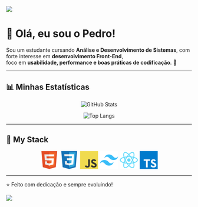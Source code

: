 <!-- Wave Header -->
<img src="https://capsule-render.vercel.app/api?type=waving&color=6A0DAD&height=120&section=header"/>

# 👋 Olá, eu sou o Pedro!

Sou um estudante cursando **Análise e Desenvolvimento de Sistemas**, com forte interesse em **desenvolvimento Front-End**,  
foco em **usabilidade, performance e boas práticas de codificação**. 🚀

---

## 📊 Minhas Estatísticas
<div align="center">

![GitHub Stats](https://github-readme-stats.vercel.app/api?username=pholive1ra&show_icons=true&theme=radical)

![Top Langs](https://github-readme-stats.vercel.app/api/top-langs/?username=pholive1ra&layout=compact&theme=radical)

</div>

---

## 🚀 My Stack
<div align="center">

<img src="https://raw.githubusercontent.com/devicons/devicon/master/icons/html5/html5-original.svg" alt="html5" width="50" height="50"/>
<img src="https://raw.githubusercontent.com/devicons/devicon/master/icons/css3/css3-original.svg" alt="css3" width="50" height="50"/>
<img src="https://raw.githubusercontent.com/devicons/devicon/master/icons/javascript/javascript-original.svg" alt="javascript" width="50" height="50"/>
<img src="https://raw.githubusercontent.com/devicons/devicon/master/icons/tailwindcss/tailwindcss-plain.svg" alt="tailwind" width="50" height="50"/>
<img src="https://raw.githubusercontent.com/devicons/devicon/master/icons/react/react-original.svg" alt="react" width="50" height="50"/>
<img src="https://raw.githubusercontent.com/devicons/devicon/master/icons/typescript/typescript-original.svg" alt="typescript" width="50" height="50"/>

</div>

---

⭐️ Feito com dedicação e sempre evoluindo!  

<!-- Wave Footer -->
<img src="https://capsule-render.vercel.app/api?type=waving&color=6A0DAD&height=120&section=footer"/>
